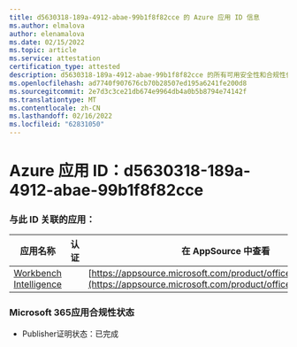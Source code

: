 ```yaml
---
title: d5630318-189a-4912-abae-99b1f8f82cce 的 Azure 应用 ID 信息
ms.author: elmalova
author: elenamalova
ms.date: 02/15/2022
ms.topic: article
ms.service: attestation
certification_type: attested
description: d5630318-189a-4912-abae-99b1f8f82cce 的所有可用安全性和合规性信息。
ms.openlocfilehash: ad7740f907676cb70b28507ed195a6241fe200d8
ms.sourcegitcommit: 2e7d3c3ce21db674e9964db4a0b5b8794e74142f
ms.translationtype: MT
ms.contentlocale: zh-CN
ms.lasthandoff: 02/16/2022
ms.locfileid: "62831050"
---
```

# <a name="azure-app-id-d5630318-189a-4912-abae-99b1f8f82cce"></a>Azure 应用 ID：d5630318-189a-4912-abae-99b1f8f82cce


### <a name="apps-associated-with-this-id"></a>与此 ID 关联的应用：
| **应用名称** | **认证** | **在 AppSource 中查看** |
|--------------|---------------|-----------------------|
| [Workbench Intelligence](https://docs.microsoft.com/microsoft-365-app-certification/forward/WA200002705) |  | [https://appsource.microsoft.com/product/office/WA200002705](https://appsource.microsoft.com/product/office/WA200002705) |

### <a name="microsoft-365-app-compliance-status"></a>Microsoft 365应用合规性状态
- Publisher证明状态：已完成
